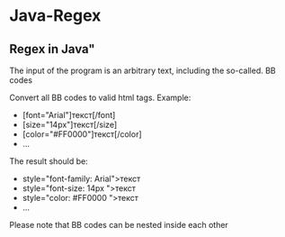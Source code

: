 # Java-Regex

## Regex in Java"

The input of the program is an arbitrary text, including the so-called. BB codes

Convert all BB codes to valid html tags. 
Example:

* [font="Arial"]текст[/font]
* [size="14px"]текст[/size]
* [color="#FF0000"]текст[/color]
* ...

The result should be:

* style="font-family: Arial">текст</span>
* style="font-size: 14px ">текст</span>
*  style="color: #FF0000 ">текст</span>
*  ...

Please note that BB codes can be nested inside each other

